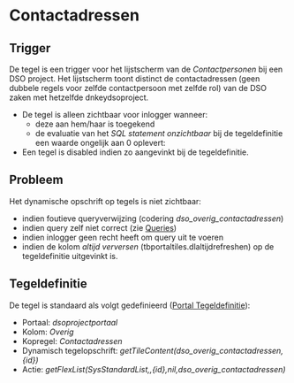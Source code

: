 # Contactadressen

## Trigger

De tegel is een trigger voor het lijstscherm van de *Contactpersonen* bij een DSO project. Het lijstscherm toont distinct de contactadressen (geen dubbele regels voor zelfde contactpersoon met zelfde rol) van de DSO zaken met hetzelfde dnkeydsoproject.

- De tegel is alleen zichtbaar voor inlogger wanneer:
  - deze aan hem/haar is toegekend
  - de evaluatie van het *SQL statement onzichtbaar* bij de tegeldefinitie een waarde ongelijk aan 0 oplevert:
- Een tegel is disabled indien zo aangevinkt bij de tegeldefinitie.

## Probleem

Het dynamische opschrift op tegels is niet zichtbaar:

- indien foutieve queryverwijzing (codering *dso_overig_contactadressen*)
- indien query zelf niet correct (zie [Queries](/docs/instellen_inrichten/queries.md))
- indien inlogger geen recht heeft om query uit te voeren
- indien de kolom *altijd verversen* (tbportaltiles.dlaltijdrefreshen) op de tegeldefinitie uitgevinkt is.

## Tegeldefinitie

De tegel is standaard als volgt gedefinieerd ([Portal Tegeldefinitie](/docs/instellen_inrichten/portaldefinitie/portal_tegel.md)):

-  Portaal: *dsoprojectportaal*
-  Kolom: *Overig*
-  Kopregel: *Contactadressen*
-  Dynamisch tegelopschrift: *getTileContent(dso_overig_contactadressen,{id})*
-  Actie: *getFlexList(SysStandardList,,{id},nil,dso_overig_contactadressen)*

